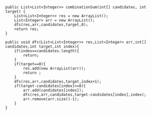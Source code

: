     public List<List<Integer>> combinationSum(int[] candidates, int target) {
        List<List<Integer>> res = new ArrayList();
        List<Integer> arr = new ArrayList();
        dfs(res,arr,candidates,target,0);
        return res;
    }

    public void dfs(List<List<Integer>> res,List<Integer> arr,int[] candidates,int target,int index){
        if(index==candidates.length){
            return;
        }
        if(target==0){
            res.add(new ArrayList(arr));
            return ; 
        }
        dfs(res,arr,candidates,target,index+1);
        if(target-candidates[index]>=0){
            arr.add(candidates[index]);
            dfs(res,arr,candidates,target-candidates[index],index);
            arr.remove(arr.size()-1);
        }
    }
